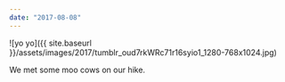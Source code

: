 ```yaml
---
date: "2017-08-08"
---
```


![yo yo]({{ site.baseurl }}/assets/images/2017/tumblr_oud7rkWRc71r16syio1_1280-768x1024.jpg)

We met some moo cows on our hike.
